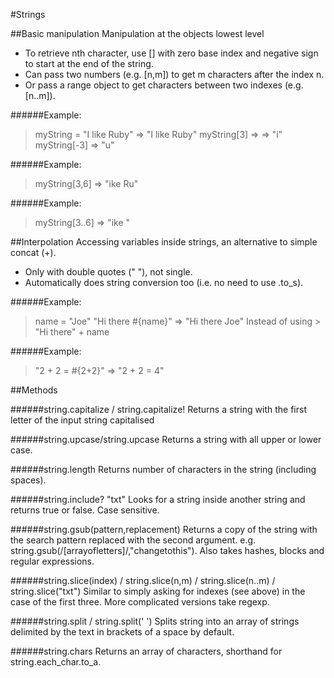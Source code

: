 #Strings

##Basic manipulation
Manipulation at the objects lowest level

- To retrieve nth character, use [] with zero base index and negative sign to start at the end of the string.
- Can pass two numbers (e.g. [n,m]) to get m characters after the index n.
- Or pass a range object to get characters between two indexes (e.g. [n..m]).

######Example:
 > myString = "I like Ruby"
 => "I like Ruby"
 > myString[3]
 => => "i"
 > myString[-3]
 => "u"

######Example:
 >myString[3,6]
 => "ike Ru"

######Example:
 >myString[3..6]
 => "ike "

##Interpolation
Accessing variables inside strings, an alternative to simple concat (+).

- Only with double quotes (" "), not single.
- Automatically does string conversion too (i.e. no need to use .to_s).

######Example:
> name = "Joe"
> "Hi there #{name}"
=> "Hi there Joe"
Instead of using > "Hi there" + name

######Example:
> "2 + 2 = #{2+2}"
=> "2 + 2 = 4"

##Methods

######string.capitalize / string.capitalize!
Returns a string with the first letter of the input string capitalised

######string.upcase/string.upcase
Returns a string with all upper or lower case.

######string.length
Returns number of characters in the string (including spaces).

######string.include? "txt"
Looks for a string inside another string and returns true or false. Case sensitive.

######string.gsub(pattern,replacement)
Returns a copy of the string with the search pattern replaced with the second argument. e.g. string.gsub(/[arrayofletters]/,"changetothis"). Also takes hashes, blocks and regular expressions.

######string.slice(index) / string.slice(n,m) / string.slice(n..m) / string.slice("txt")
Similar to simply asking for indexes (see above) in the case of the first three. More complicated versions take regexp.

######string.split / string.split(' ')
Splits string into an array of strings delimited by the text in brackets of a space by default.

######string.chars
Returns an array of characters, shorthand for string.each_char.to_a.
